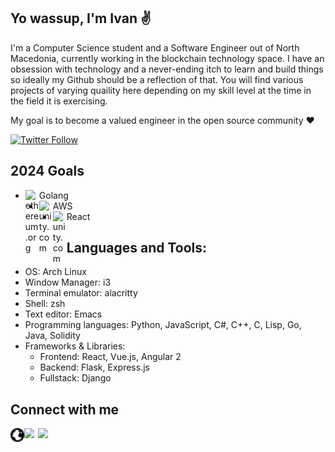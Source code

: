 ## Yo wassup, I'm Ivan ✌️

I'm a Computer Science student and a Software Engineer out of North Macedonia, currently working in the blockchain technology space.
I have an obsession with technology and a never-ending itch to learn and build things so ideally my Github should be a reflection of that.
You will find various projects of varying quaility here depending on my skill level at the time in the field it is exercising.

My goal is to become a valued engineer in the open source community ❤️

[![Twitter Follow](https://img.shields.io/twitter/follow/ivche_dev?color=1DA1F2&logo=twitter&style=for-the-badge)](https://twitter.com/intent/follow?original_referer=https%3A%2F%2Fgithub.com%2Fitrajkov&screen_name=ivche_dev)

## 2024 Goals
- [<img align="left" alt="ethereum.org" width="22px" src="https://stickershop.line-scdn.net/stickershop/v1/product/1349132/LINEStorePC/main.png"/>][golang] Golang
- [<img align="left" alt="unity.com" width="22px" src="https://static-00.iconduck.com/assets.00/aws-icon-512x512-hniukvcn.png"/>][aws] AWS
- [<img align="left" alt="unity.com" width="22px" src="https://upload.wikimedia.org/wikipedia/commons/thumb/a/a7/React-icon.svg/2300px-React-icon.svg.png" />][react] React


## Languages and Tools:
  - OS: Arch Linux
  - Window Manager: i3
  - Terminal emulator: alacritty
  - Shell: zsh
  - Text editor: Emacs
  - Programming languages: Python, JavaScript, C#, C++, C, Lisp, Go, Java, Solidity
  - Frameworks & Libraries:
    - Frontend: React, Vue.js, Angular 2
    - Backend: Flask, Express.js
    - Fullstack: Django

## Connect with me

[<img align="left" width="22px" src="https://raw.githubusercontent.com/iconic/open-iconic/master/svg/globe.svg" />][website]
[<img align="left" width="22px" src="https://cdn.jsdelivr.net/npm/simple-icons@v3/icons/twitter.svg" />][twitter]
[<img align="left" width="22px" src="https://cdn.jsdelivr.net/npm/simple-icons@v3/icons/linkedin.svg" />][linkedin]
     
[website]: https://ivche.dev
[twitter]: https://twitter.com/itrajkov99
[linkedin]: https://linkedin.com/in/itrajkov
[golang]: https://go.dev/
[aws]: https://aws.amazon.com/
[react]: https://reactjs.org/
